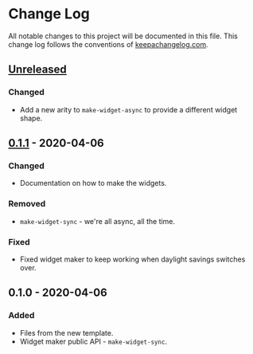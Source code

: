 # Change Log
All notable changes to this project will be documented in this file. This change log follows the conventions of [keepachangelog.com](http://keepachangelog.com/).

## [Unreleased]
### Changed
- Add a new arity to `make-widget-async` to provide a different widget shape.

## [0.1.1] - 2020-04-06
### Changed
- Documentation on how to make the widgets.

### Removed
- `make-widget-sync` - we're all async, all the time.

### Fixed
- Fixed widget maker to keep working when daylight savings switches over.

## 0.1.0 - 2020-04-06
### Added
- Files from the new template.
- Widget maker public API - `make-widget-sync`.

[Unreleased]: https://github.com/your-name/episode54/compare/0.1.1...HEAD
[0.1.1]: https://github.com/your-name/episode54/compare/0.1.0...0.1.1
